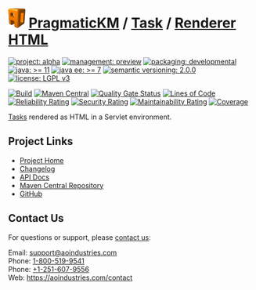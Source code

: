 # [<img src="ao-logo.png" alt="AO Logo" width="35" height="40">](https://github.com/aoindustries) [PragmaticKM](https://github.com/aoindustries/pragmatickm) / [Task](https://github.com/aoindustries/pragmatickm-task) / [Renderer HTML](https://github.com/aoindustries/pragmatickm-task-renderer-html)

[![project: alpha](https://pragmatickm.com/ao-badges/project-alpha.svg)](https://aoindustries.com/life-cycle#project-alpha)
[![management: preview](https://pragmatickm.com/ao-badges/management-preview.svg)](https://aoindustries.com/life-cycle#management-preview)
[![packaging: developmental](https://pragmatickm.com/ao-badges/packaging-developmental.svg)](https://aoindustries.com/life-cycle#packaging-developmental)  
[![java: &gt;= 11](https://pragmatickm.com/ao-badges/java-11.svg)](https://docs.oracle.com/en/java/javase/11/docs/api/)
[![java ee: &gt;= 7](https://pragmatickm.com/ao-badges/javaee-7.svg)](https://docs.oracle.com/javaee/7/api/)
[![semantic versioning: 2.0.0](https://pragmatickm.com/ao-badges/semver-2.0.0.svg)](http://semver.org/spec/v2.0.0.html)
[![license: LGPL v3](https://pragmatickm.com/ao-badges/license-lgpl-3.0.svg)](https://www.gnu.org/licenses/lgpl-3.0)

[![Build](https://github.com/aoindustries/pragmatickm-task-renderer-html/workflows/Build/badge.svg?branch=master)](https://github.com/aoindustries/pragmatickm-task-renderer-html/actions?query=workflow%3ABuild)
[![Maven Central](https://maven-badges.herokuapp.com/maven-central/com.pragmatickm/pragmatickm-task-renderer-html/badge.svg)](https://maven-badges.herokuapp.com/maven-central/com.pragmatickm/pragmatickm-task-renderer-html)
[![Quality Gate Status](https://sonarcloud.io/api/project_badges/measure?branch=master&project=com.pragmatickm%3Apragmatickm-task-renderer-html&metric=alert_status)](https://sonarcloud.io/dashboard?branch=master&id=com.pragmatickm%3Apragmatickm-task-renderer-html)
[![Lines of Code](https://sonarcloud.io/api/project_badges/measure?branch=master&project=com.pragmatickm%3Apragmatickm-task-renderer-html&metric=ncloc)](https://sonarcloud.io/component_measures?branch=master&id=com.pragmatickm%3Apragmatickm-task-renderer-html&metric=ncloc)  
[![Reliability Rating](https://sonarcloud.io/api/project_badges/measure?branch=master&project=com.pragmatickm%3Apragmatickm-task-renderer-html&metric=reliability_rating)](https://sonarcloud.io/component_measures?branch=master&id=com.pragmatickm%3Apragmatickm-task-renderer-html&metric=Reliability)
[![Security Rating](https://sonarcloud.io/api/project_badges/measure?branch=master&project=com.pragmatickm%3Apragmatickm-task-renderer-html&metric=security_rating)](https://sonarcloud.io/component_measures?branch=master&id=com.pragmatickm%3Apragmatickm-task-renderer-html&metric=Security)
[![Maintainability Rating](https://sonarcloud.io/api/project_badges/measure?branch=master&project=com.pragmatickm%3Apragmatickm-task-renderer-html&metric=sqale_rating)](https://sonarcloud.io/component_measures?branch=master&id=com.pragmatickm%3Apragmatickm-task-renderer-html&metric=Maintainability)
[![Coverage](https://sonarcloud.io/api/project_badges/measure?branch=master&project=com.pragmatickm%3Apragmatickm-task-renderer-html&metric=coverage)](https://sonarcloud.io/component_measures?branch=master&id=com.pragmatickm%3Apragmatickm-task-renderer-html&metric=Coverage)

[Tasks](https://github.com/aoindustries/pragmatickm-task) rendered as HTML in a Servlet environment.

## Project Links
* [Project Home](https://pragmatickm.com/task/renderer/html/)
* [Changelog](https://pragmatickm.com/task/renderer/html/changelog)
* [API Docs](https://pragmatickm.com/task/renderer/html/apidocs/)
* [Maven Central Repository](https://search.maven.org/artifact/com.pragmatickm/pragmatickm-task-renderer-html)
* [GitHub](https://github.com/aoindustries/pragmatickm-task-renderer-html)

## Contact Us
For questions or support, please [contact us](https://aoindustries.com/contact):

Email: [support@aoindustries.com](mailto:support@aoindustries.com)  
Phone: [1-800-519-9541](tel:1-800-519-9541)  
Phone: [+1-251-607-9556](tel:+1-251-607-9556)  
Web: https://aoindustries.com/contact
